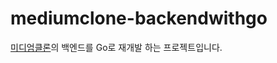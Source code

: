 # mediumclone-backendwithgo
[미디엄클론](https://github.com/json9512/mediumclone)의 백엔드를 Go로 재개발 하는 프로젝트입니다.
